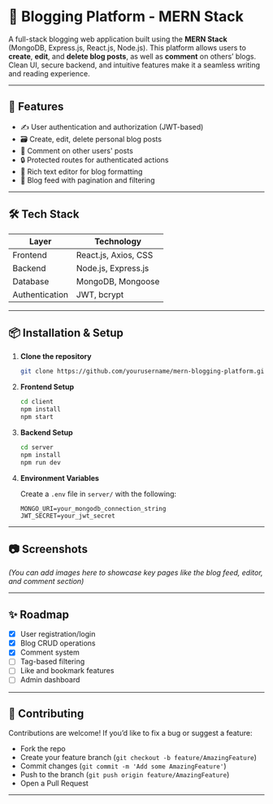 
# 📝 Blogging Platform - MERN Stack

A full-stack blogging web application built using the **MERN Stack** (MongoDB, Express.js, React.js, Node.js). This platform allows users to **create**, **edit**, and **delete blog posts**, as well as **comment** on others’ blogs. Clean UI, secure backend, and intuitive features make it a seamless writing and reading experience.

---

## 🚀 Features

- ✍️ User authentication and authorization (JWT-based)
- 🗃️ Create, edit, delete personal blog posts
- 💬 Comment on other users' posts
- 🔒 Protected routes for authenticated actions
- 📄 Rich text editor for blog formatting
- 📜 Blog feed with pagination and filtering

---

## 🛠️ Tech Stack

| Layer          | Technology         |
|----------------|---------------------|
| Frontend       | React.js, Axios, CSS |
| Backend        | Node.js, Express.js |
| Database       | MongoDB, Mongoose   |
| Authentication | JWT, bcrypt         |

---

## 📦 Installation & Setup

1. **Clone the repository**
   ```bash
   git clone https://github.com/yourusername/mern-blogging-platform.git
   ```

2. **Frontend Setup**
   ```bash
   cd client
   npm install
   npm start
   ```

3. **Backend Setup**
   ```bash
   cd server
   npm install
   npm run dev
   ```

4. **Environment Variables**

   Create a `.env` file in `server/` with the following:
   ```env
   MONGO_URI=your_mongodb_connection_string
   JWT_SECRET=your_jwt_secret
   ```

---

## 📷 Screenshots

*(You can add images here to showcase key pages like the blog feed, editor, and comment section)*

---

## ✨ Roadmap

- [x] User registration/login
- [x] Blog CRUD operations
- [x] Comment system
- [ ] Tag-based filtering
- [ ] Like and bookmark features
- [ ] Admin dashboard

---

## 🤝 Contributing

Contributions are welcome! If you’d like to fix a bug or suggest a feature:
- Fork the repo
- Create your feature branch (`git checkout -b feature/AmazingFeature`)
- Commit changes (`git commit -m 'Add some AmazingFeature'`)
- Push to the branch (`git push origin feature/AmazingFeature`)
- Open a Pull Request

---

